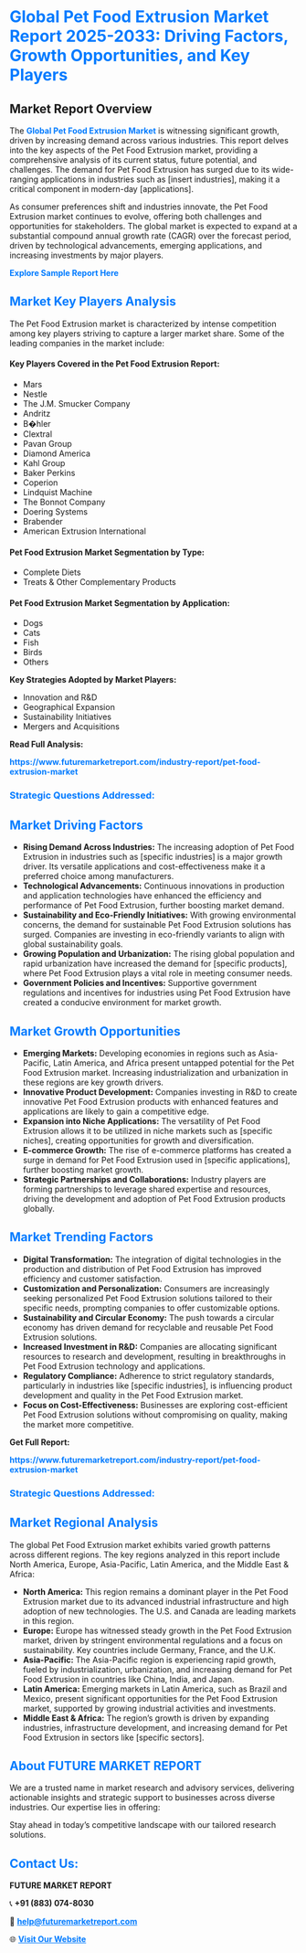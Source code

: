 <h1 style="color: #007BFF;">Global Pet Food Extrusion Market Report 2025-2033: Driving Factors, Growth Opportunities, and Key Players</h1>

<section id="overview">
<h2>Market Report Overview</h2>
<p>The <a href="https://www.futuremarketreport.com/industry-report/pet-food-extrusion-market" style="color: #007BFF; text-decoration: none;"><strong>Global Pet Food Extrusion Market</strong></a> is witnessing significant growth, driven by increasing demand across various industries. This report delves into the key aspects of the Pet Food Extrusion market, providing a comprehensive analysis of its current status, future potential, and challenges. The demand for Pet Food Extrusion has surged due to its wide-ranging applications in industries such as [insert industries], making it a critical component in modern-day [applications].</p>
<p>As consumer preferences shift and industries innovate, the Pet Food Extrusion market continues to evolve, offering both challenges and opportunities for stakeholders. The global market is expected to expand at a substantial compound annual growth rate (CAGR) over the forecast period, driven by technological advancements, emerging applications, and increasing investments by major players.</p>
</section>

<section id="overview">
<p><a href="https://www.futuremarketreport.com/request-sample/reportId=92012" style="color: #007BFF; text-decoration: none;"><strong>Explore Sample Report Here</strong></a></p>
</section>

<section id="key-players">
<h2 style="color: #007BFF;">Market Key Players Analysis</h2>
<p>The Pet Food Extrusion market is characterized by intense competition among key players striving to capture a larger market share. Some of the leading companies in the market include:</p>
<h4>Key Players Covered in the Pet Food Extrusion Report:</h4>
<ul><li>Mars</li><li>Nestle</li><li>The J.M. Smucker Company</li><li>Andritz</li><li>B�hler</li><li>Clextral</li><li>Pavan Group</li><li>Diamond America</li><li>Kahl Group</li><li>Baker Perkins</li><li>Coperion</li><li>Lindquist Machine</li><li>The Bonnot Company</li><li>Doering Systems</li><li>Brabender</li><li>American Extrusion International</li></ul>
<h4>Pet Food Extrusion Market Segmentation by Type:</h4>
<ul><li>Complete Diets</li><li>Treats &amp; Other Complementary Products</li></ul>

<h4>Pet Food Extrusion Market Segmentation by Application:</h4>
<ul><li>Dogs</li><li>Cats</li><li>Fish</li><li>Birds</li><li>Others</li></ul>
<p><strong>Key Strategies Adopted by Market Players:</strong></p>
<ul>
<li>Innovation and R&D</li>
<li>Geographical Expansion</li>
<li>Sustainability Initiatives</li>
<li>Mergers and Acquisitions</li>
</ul>
</section>

<section>
<p><strong>Read Full Analysis: </strong></p><a href="https://www.futuremarketreport.com/industry-report/pet-food-extrusion-market" style="color: #007BFF; text-decoration: none;"><strong>https://www.futuremarketreport.com/industry-report/pet-food-extrusion-market</strong></a>
<h3 style="color: #007BFF;">Strategic Questions Addressed:</h3>
</section>

<section id="driving-factors">
<h2 style="color: #007BFF;">Market Driving Factors</h2>
<ul>
<li><strong>Rising Demand Across Industries:</strong> The increasing adoption of Pet Food Extrusion in industries such as [specific industries] is a major growth driver. Its versatile applications and cost-effectiveness make it a preferred choice among manufacturers.</li>
<li><strong>Technological Advancements:</strong> Continuous innovations in production and application technologies have enhanced the efficiency and performance of Pet Food Extrusion, further boosting market demand.</li>
<li><strong>Sustainability and Eco-Friendly Initiatives:</strong> With growing environmental concerns, the demand for sustainable Pet Food Extrusion solutions has surged. Companies are investing in eco-friendly variants to align with global sustainability goals.</li>
<li><strong>Growing Population and Urbanization:</strong> The rising global population and rapid urbanization have increased the demand for [specific products], where Pet Food Extrusion plays a vital role in meeting consumer needs.</li>
<li><strong>Government Policies and Incentives:</strong> Supportive government regulations and incentives for industries using Pet Food Extrusion have created a conducive environment for market growth.</li>
</ul>
</section>

<section id="growth-opportunities">
<h2 style="color: #007BFF;">Market Growth Opportunities</h2>
<ul>
<li><strong>Emerging Markets:</strong> Developing economies in regions such as Asia-Pacific, Latin America, and Africa present untapped potential for the Pet Food Extrusion market. Increasing industrialization and urbanization in these regions are key growth drivers.</li>
<li><strong>Innovative Product Development:</strong> Companies investing in R&D to create innovative Pet Food Extrusion products with enhanced features and applications are likely to gain a competitive edge.</li>
<li><strong>Expansion into Niche Applications:</strong> The versatility of Pet Food Extrusion allows it to be utilized in niche markets such as [specific niches], creating opportunities for growth and diversification.</li>
<li><strong>E-commerce Growth:</strong> The rise of e-commerce platforms has created a surge in demand for Pet Food Extrusion used in [specific applications], further boosting market growth.</li>
<li><strong>Strategic Partnerships and Collaborations:</strong> Industry players are forming partnerships to leverage shared expertise and resources, driving the development and adoption of Pet Food Extrusion products globally.</li>
</ul>
</section>

<section id="trending-factors">
<h2 style="color: #007BFF;">Market Trending Factors</h2>
<ul>
<li><strong>Digital Transformation:</strong> The integration of digital technologies in the production and distribution of Pet Food Extrusion has improved efficiency and customer satisfaction.</li>
<li><strong>Customization and Personalization:</strong> Consumers are increasingly seeking personalized Pet Food Extrusion solutions tailored to their specific needs, prompting companies to offer customizable options.</li>
<li><strong>Sustainability and Circular Economy:</strong> The push towards a circular economy has driven demand for recyclable and reusable Pet Food Extrusion solutions.</li>
<li><strong>Increased Investment in R&D:</strong> Companies are allocating significant resources to research and development, resulting in breakthroughs in Pet Food Extrusion technology and applications.</li>
<li><strong>Regulatory Compliance:</strong> Adherence to strict regulatory standards, particularly in industries like [specific industries], is influencing product development and quality in the Pet Food Extrusion market.</li>
<li><strong>Focus on Cost-Effectiveness:</strong> Businesses are exploring cost-efficient Pet Food Extrusion solutions without compromising on quality, making the market more competitive.</li>
</ul>
</section>

<section>
<p><strong>Get Full Report: </strong></p><a href="https://www.futuremarketreport.com/industry-report/pet-food-extrusion-market" style="color: #007BFF; text-decoration: none;"><strong>https://www.futuremarketreport.com/industry-report/pet-food-extrusion-market</strong></a>
<h3 style="color: #007BFF;">Strategic Questions Addressed:</h3>
</section>


<section id="regional-analysis">
<h2 style="color: #007BFF;">Market Regional Analysis</h2>
<p>The global Pet Food Extrusion market exhibits varied growth patterns across different regions. The key regions analyzed in this report include North America, Europe, Asia-Pacific, Latin America, and the Middle East & Africa:</p>
<ul>
<li><strong>North America:</strong> This region remains a dominant player in the Pet Food Extrusion market due to its advanced industrial infrastructure and high adoption of new technologies. The U.S. and Canada are leading markets in this region.</li>
<li><strong>Europe:</strong> Europe has witnessed steady growth in the Pet Food Extrusion market, driven by stringent environmental regulations and a focus on sustainability. Key countries include Germany, France, and the U.K.</li>
<li><strong>Asia-Pacific:</strong> The Asia-Pacific region is experiencing rapid growth, fueled by industrialization, urbanization, and increasing demand for Pet Food Extrusion in countries like China, India, and Japan.</li>
<li><strong>Latin America:</strong> Emerging markets in Latin America, such as Brazil and Mexico, present significant opportunities for the Pet Food Extrusion market, supported by growing industrial activities and investments.</li>
<li><strong>Middle East & Africa:</strong> The region’s growth is driven by expanding industries, infrastructure development, and increasing demand for Pet Food Extrusion in sectors like [specific sectors].</li>
</ul>
</section>

<footer>
<h2 style="color: #007BFF;">About FUTURE MARKET REPORT</h2>
<p>We are a trusted name in market research and advisory services, delivering actionable insights and strategic support to businesses across diverse industries. Our expertise lies in offering:</p>

<p>Stay ahead in today’s competitive landscape with our tailored research solutions.</p>

<h2 style="color: #007BFF;">Contact Us:</h2>
<p><strong>FUTURE MARKET REPORT</strong></p>
<p>📞 <strong>+91 (883) 074-8030</strong></p>
<p>📧 <strong><a href="mailto:help@futuremarketreport.com" style="color: #007BFF;">help@futuremarketreport.com</a></strong></p>
<p>🌐 <strong><a href="https://www.futuremarketreport.com/" style="color: #007BFF;">Visit Our Website</a></strong></p>
</footer>